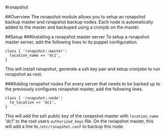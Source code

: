 #rsnapshot

##Overview
The rsnapshot module allows you to setup an rsnapshot backup master and rsnapshot backup nodes. Each node is automatically added to the master and backuped using a cronjob on the master.

##Setup
###Installing a rsnapshot master server
To setup a rsnapshot master server, add the following lines to its puppet configuration.

    class { 'rsnapshot::master':
      location_name => 'dc1',
    }

This will install rsnapshot, generate a ssh key pair and setup cronjobs to run rsnapshot as root.

###Adding rsnapshot nodes
For every server that needs to be backed up to the previously configures rsnapshot master, add the following lines.

    class { 'rsnapshot::node':
      to_location => 'dc1',
    }

This will add the ssh public key of the rsnapshot master with `location_name` 'dc1' to the root users `authorized_keys` file. On the rsnapshot master, this will add a line to `/etc/rsnapshot.conf` to backup this node.
